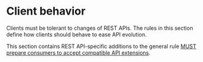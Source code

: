 # Client behavior

Clients must be tolerant to changes of REST APIs. The rules in this section define how clients should behave to ease API evolution.

This section contains REST API-specific additions to the general rule [MUST prepare consumers to accept compatible API extensions](@guidelines/R000029).
